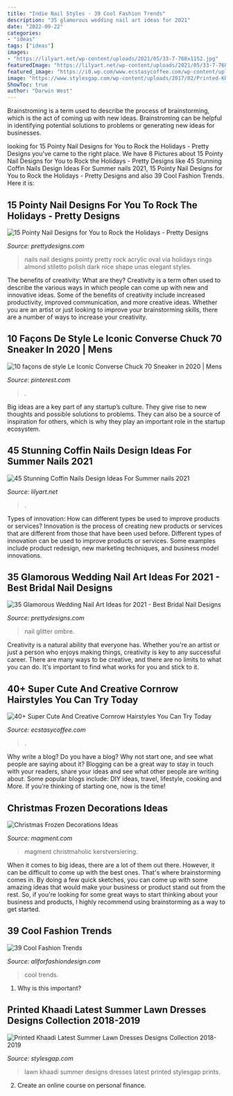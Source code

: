 ```yaml
---
title: "Indie Nail Styles - 39 Cool Fashion Trends"
description: "35 glamorous wedding nail art ideas for 2021"
date: "2022-09-22"
categories:
- "ideas"
tags: ["ideas"]
images:
- "https://lilyart.net/wp-content/uploads/2021/05/33-7-768x1152.jpg"
featuredImage: "https://lilyart.net/wp-content/uploads/2021/05/33-7-768x1152.jpg"
featured_image: "https://i0.wp.com/www.ecstasycoffee.com/wp-content/uploads/2016/09/Children’s-cornrows-styles.jpg?resize=445%2C593"
image: "https://www.stylesgap.com/wp-content/uploads/2017/02/Printed-Khaadi-Latest-Summer-Lawn-Dresses-Designs-Collection-2018-2019-2.jpg"
ShowToc: true
author: "Darwin West"
---
```



Brainstroming is a term used to describe the process of brainstorming, which is the act of coming up with new ideas. Brainstroming can be helpful in identifying potential solutions to problems or generating new ideas for businesses.

	

		
looking for 15 Pointy Nail Designs for You to Rock the Holidays - Pretty Designs you've came to the right place. We have 8 Pictures about 15 Pointy Nail Designs for You to Rock the Holidays - Pretty Designs like 45 Stunning Coffin Nails Design Ideas For Summer nails 2021, 15 Pointy Nail Designs for You to Rock the Holidays - Pretty Designs and also 39 Cool Fashion Trends. Here it is:
		
    
## 15 Pointy Nail Designs For You To Rock The Holidays - Pretty Designs

<img loading=lazy src="http://www.prettydesigns.com/wp-content/uploads/2014/04/Black-Nails4.jpg" onerror="this.onerror=null;this.src='https://tse1.mm.bing.net/th?id=OIP.57ojs2v1fRaftwknlg60kAHaJ3&amp;pid=15.1';" alt="15 Pointy Nail Designs for You to Rock the Holidays - Pretty Designs">

_Source: prettydesigns.com_

>nails nail designs pointy pretty rock acrylic oval via holidays rings almond stiletto polish dark nice shape unas elegant styles. 

	

The benefits of creativity: What are they?
Creativity is a term often used to describe the various ways in which people can come up with new and innovative ideas. Some of the benefits of creativity include increased productivity, improved communication, and more creative ideas. Whether you are an artist or just looking to improve your brainstorming skills, there are a number of ways to increase your creativity.

    
## 10 Façons De Style Le Iconic Converse Chuck 70 Sneaker In 2020 | Mens

<img loading=lazy src="https://i.pinimg.com/736x/b5/c9/26/b5c92661a0e1c8c55e4179c092f6df0a.jpg" onerror="this.onerror=null;this.src='https://tse1.mm.bing.net/th?id=OIP.EUxMFFGxED3pMJ7n4ebw5gHaJ3&amp;pid=15.1';" alt="10 façons de style Le Iconic Converse Chuck 70 Sneaker in 2020 | Mens">

_Source: pinterest.com_

>. 

	

Big ideas are a key part of any startup’s culture. They give rise to new thoughts and possible solutions to problems. They can also be a source of inspiration for others, which is why they play an important role in the startup ecosystem.

    
## 45 Stunning Coffin Nails Design Ideas For Summer Nails 2021

<img loading=lazy src="https://lilyart.net/wp-content/uploads/2021/05/33-7-768x1152.jpg" onerror="this.onerror=null;this.src='https://tse2.mm.bing.net/th?id=OIP.XLkV1QAAlGnn2SwwAmzUygHaLH&amp;pid=15.1';" alt="45 Stunning Coffin Nails Design Ideas For Summer nails 2021">

_Source: lilyart.net_

>. 

	

Types of innovation: How can different types be used to improve products or services?
Innovation is the process of creating new products or services that are different from those that have been used before. Different types of innovation can be used to improve products or services. Some examples include product redesign, new marketing techniques, and business model innovations.

    
## 35 Glamorous Wedding Nail Art Ideas For 2021 - Best Bridal Nail Designs

<img loading=lazy src="https://www.prettydesigns.com/wp-content/uploads/2015/08/Glitter-Ombre-Wedding-Nail-Idea.jpg" onerror="this.onerror=null;this.src='https://tse2.mm.bing.net/th?id=OIP.9rnKNxwY9ErXOFXC44kNwgHaLG&amp;pid=15.1';" alt="35 Glamorous Wedding Nail Art Ideas for 2021 - Best Bridal Nail Designs">

_Source: prettydesigns.com_

>nail glitter ombre. 

	

Creativity is a natural ability that everyone has. Whether you're an artist or just a person who enjoys making things, creativity is key to any successful career. There are many ways to be creative, and there are no limits to what you can do. It's important to find what works for you and stick to it.

    
## 40+ Super Cute And Creative Cornrow Hairstyles You Can Try Today

<img loading=lazy src="https://i0.wp.com/www.ecstasycoffee.com/wp-content/uploads/2016/09/Children’s-cornrows-styles.jpg?resize=445%2C593" onerror="this.onerror=null;this.src='https://tse2.mm.bing.net/th?id=OIP.NjrljnmvZJ3dFOFs4D17zwHaJ3&amp;pid=15.1';" alt="40+ Super Cute And Creative Cornrow Hairstyles You Can Try Today">

_Source: ecstasycoffee.com_

>. 

	

Why write a blog?
Do you have a blog? Why not start one, and see what people are saying about it? Blogging can be a great way to stay in touch with your readers, share your ideas and see what other people are writing about. Some popular blogs include: DIY ideas, travel, lifestyle, cooking and More. If you’re thinking of starting one, now is the time!

    
## Christmas Frozen Decorations Ideas

<img loading=lazy src="http://www.magment.com/wp-content/uploads/2015/11/Christmas-Frozen-Decoration-2.jpg" onerror="this.onerror=null;this.src='https://tse2.mm.bing.net/th?id=OIP.JRBCNGD4w-pGva--Mx4QOAHaLH&amp;pid=15.1';" alt="Christmas Frozen Decorations Ideas">

_Source: magment.com_

>magment christmaholic kerstversiering. 

	

When it comes to big ideas, there are a lot of them out there. However, it can be difficult to come up with the best ones. That's where brainstorming comes in. By doing a few quick sketches, you can come up with some amazing ideas that would make your business or product stand out from the rest. So, if you're looking for some great ways to start thinking about your business and products, I highly recommend using brainstorming as a way to get started.

    
## 39 Cool Fashion Trends

<img loading=lazy src="https://allforfashiondesign.com/wp-content/uploads/2013/05/style-6.jpg" onerror="this.onerror=null;this.src='https://tse3.mm.bing.net/th?id=OIP.996u-qYu3d3L73iaTpALEQHaLH&amp;pid=15.1';" alt="39 Cool Fashion Trends">

_Source: allforfashiondesign.com_

>cool trends. 

	

1) Why is this important?

    
## Printed Khaadi Latest Summer Lawn Dresses Designs Collection 2018-2019

<img loading=lazy src="https://www.stylesgap.com/wp-content/uploads/2017/02/Printed-Khaadi-Latest-Summer-Lawn-Dresses-Designs-Collection-2018-2019-2.jpg" onerror="this.onerror=null;this.src='https://tse2.mm.bing.net/th?id=OIP.VFL5CXKJie1AbVpExPexvAHaLH&amp;pid=15.1';" alt="Printed Khaadi Latest Summer Lawn Dresses Designs Collection 2018-2019">

_Source: stylesgap.com_

>lawn khaadi summer designs dresses latest printed stylesgap prints. 

	

2. Create an online course on personal finance.

